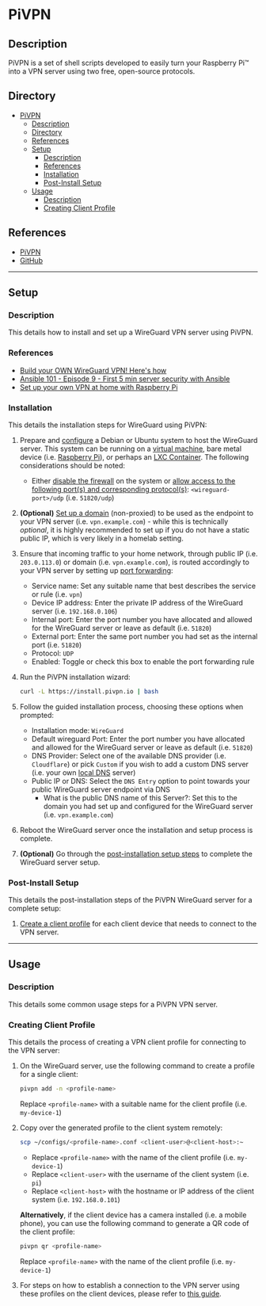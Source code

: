 # PiVPN

## Description

PiVPN is a set of shell scripts developed to easily turn your Raspberry Pi™ into a VPN server using two free, open-source protocols.

## Directory

- [PiVPN](#pivpn)
  - [Description](#description)
  - [Directory](#directory)
  - [References](#references)
  - [Setup](#setup)
    - [Description](#description-1)
    - [References](#references-1)
    - [Installation](#installation)
    - [Post-Install Setup](#post-install-setup)
  - [Usage](#usage)
    - [Description](#description-2)
    - [Creating Client Profile](#creating-client-profile)

## References

- [PiVPN](https://www.pivpn.io)
- [GitHub](https://github.com/pivpn/pivpn)

---

## Setup

### Description

This details how to install and set up a WireGuard VPN server using PiVPN.

### References

- [Build your OWN WireGuard VPN! Here's how](https://youtu.be/5NJ6V8i1Xd8)
- [Ansible 101 - Episode 9 - First 5 min server security with Ansible](https://www.youtube.com/live/gV_16dU7XjM)
- [Set up your own VPN at home with Raspberry Pi](https://notthebe.ee/blog/set-up-your-own-vpn-on-raspberry-pi)

### Installation

This details the installation steps for WireGuard using PiVPN:

1. Prepare and [configure](linux.md#configuration) a Debian or Ubuntu system to host the WireGuard server. This system can be running on a [virtual machine](../courses/vm.md#creating-a-virtual-machine-from-a-template), bare metal device (i.e. [Raspberry Pi](raspberry-pi.md)), or perhaps an [LXC Container](../courses/container.md#create-lxc-container). The following considerations should be noted:

   - Either [disable the firewall](firewall.md#disablement) on the system or [allow access to the following port(s) and corresponding protocol(s)](firewall.md#adding-allow-rule): `<wireguard-port>/udp` (i.e. `51820/udp`)

2. **(Optional)** [Set up a domain](../courses/network.md#registering-subdomains) (non-proxied) to be used as the endpoint to your VPN server (i.e. `vpn.example.com`) - while this is technically _optional_, it is highly recommended to set up if you do not have a static public IP, which is very likely in a homelab setting.

3. Ensure that incoming traffic to your home network, through public IP (i.e. `203.0.113.0`) or domain (i.e. `vpn.example.com`), is routed accordingly to your VPN server by setting up [port forwarding](../courses/network.md#port-forwarding):

   - Service name: Set any suitable name that best describes the service or rule (i.e. `vpn`)
   - Device IP address: Enter the private IP address of the WireGuard server (i.e. `192.168.0.106`)
   - Internal port: Enter the port number you have allocated and allowed for the WireGuard server or leave as default (i.e. `51820`)
   - External port: Enter the same port number you had set as the internal port (i.e. `51820`)
   - Protocol: `UDP`
   - Enabled: Toggle or check this box to enable the port forwarding rule

4. Run the PiVPN installation wizard:

    ```sh
    curl -L https://install.pivpn.io | bash
    ```

5. Follow the guided installation process, choosing these options when prompted:

   - Installation mode: `WireGuard`
   - Default wireguard Port: Enter the port number you have allocated and allowed for the WireGuard server or leave as default (i.e. `51820`)
   - DNS Provider: Select one of the available DNS provider (i.e. `Cloudflare`) or pick `Custom` if you wish to add a custom DNS server (i.e. your own [local DNS](../courses/network.md#local-dns) server)
   - Public IP or DNS: Select the `DNS Entry` option to point towards your public WireGuard server endpoint via DNS
     - What is the public DNS name of this Server?: Set this to the domain you had set up and configured for the WireGuard server (i.e. `vpn.example.com`)

6. Reboot the WireGuard server once the installation and setup process is complete.

7. **(Optional)** Go through the [post-installation setup steps](#post-install-setup) to complete the WireGuard server setup.

### Post-Install Setup

This details the post-installation steps of the PiVPN WireGuard server for a complete setup:

1. [Create a client profile](#creating-client-profile) for each client device that needs to connect to the VPN server.

---

## Usage

### Description

This details some common usage steps for a PiVPN VPN server.

### Creating Client Profile

This details the process of creating a VPN client profile for connecting to the VPN server:

1. On the WireGuard server, use the following command to create a profile for a single client:

    ```sh
    pivpn add -n <profile-name>
    ```

    Replace `<profile-name>` with a suitable name for the client profile (i.e. `my-device-1`)

2. Copy over the generated profile to the client system remotely:

    ```sh
    scp ~/configs/<profile-name>.conf <client-user>@<client-host>:~
    ```

    - Replace `<profile-name>` with the name of the client profile (i.e. `my-device-1`)
    - Replace `<client-user>` with the username of the client system (i.e. `pi`)
    - Replace `<client-host>` with the hostname or IP address of the client system (i.e. `192.168.0.101`)

    **Alternatively**, if the client device has a camera installed (i.e. a mobile phone), you can use the following command to generate a QR code of the client profile:

    ```sh
    pivpn qr <profile-name>
    ```

    Replace `<profile-name>` with the name of the client profile (i.e. `my-device-1`)

3. For steps on how to establish a connection to the VPN server using these profiles on the client devices, please refer to [this guide](https://github.com/irfanhakim-as/linux-wiki/blob/master/topics/wireguard.md#connecting-to-wireguard).
